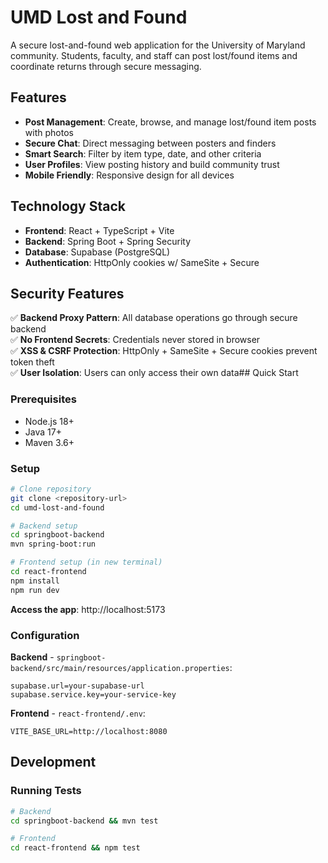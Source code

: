 # UMD Lost and Found

A secure lost-and-found web application for the University of Maryland community. Students, faculty, and staff can post lost/found items and coordinate returns through secure messaging.

## Features

- **Post Management**: Create, browse, and manage lost/found item posts with photos
- **Secure Chat**: Direct messaging between posters and finders
- **Smart Search**: Filter by item type, date, and other criteria
- **User Profiles**: View posting history and build community trust
- **Mobile Friendly**: Responsive design for all devices

## Technology Stack

- **Frontend**: React + TypeScript + Vite
- **Backend**: Spring Boot + Spring Security  
- **Database**: Supabase (PostgreSQL)
- **Authentication**: HttpOnly cookies w/ SameSite + Secure

## Security Features

✅ **Backend Proxy Pattern**: All database operations go through secure backend  
✅ **No Frontend Secrets**: Credentials never stored in browser  
✅ **XSS & CSRF Protection**: HttpOnly + SameSite + Secure cookies prevent token theft  
✅ **User Isolation**: Users can only access their own data## Quick Start

### Prerequisites
- Node.js 18+
- Java 17+
- Maven 3.6+

### Setup
```bash
# Clone repository
git clone <repository-url>
cd umd-lost-and-found

# Backend setup
cd springboot-backend
mvn spring-boot:run

# Frontend setup (in new terminal)
cd react-frontend
npm install
npm run dev
```

**Access the app**: http://localhost:5173

### Configuration

**Backend** - `springboot-backend/src/main/resources/application.properties`:
```properties
supabase.url=your-supabase-url
supabase.service.key=your-service-key
```

**Frontend** - `react-frontend/.env`:
```env
VITE_BASE_URL=http://localhost:8080
```

## Development

### Running Tests
```bash
# Backend
cd springboot-backend && mvn test

# Frontend  
cd react-frontend && npm test
```



